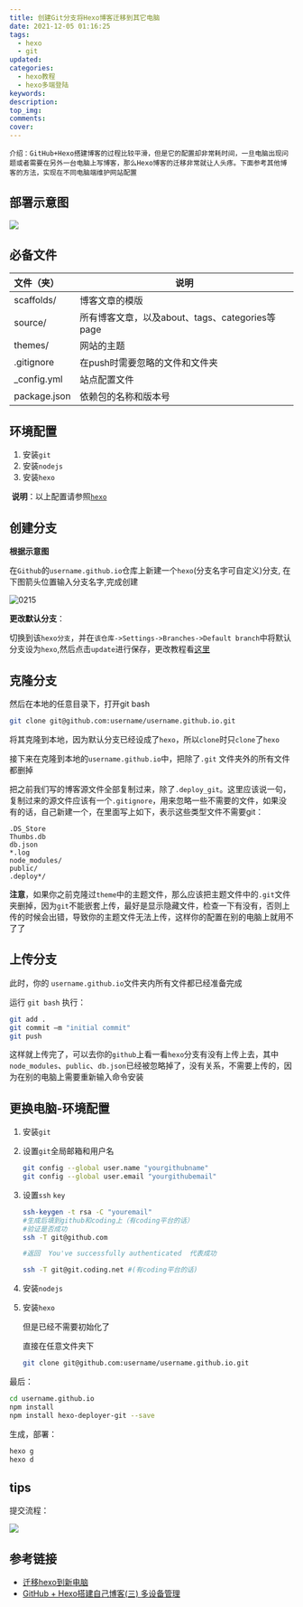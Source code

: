 ```yaml
---
title: 创建Git分支将Hexo博客迁移到其它电脑
date: 2021-12-05 01:16:25
tags: 
  - hexo
  - git
updated:
categories:
  - hexo教程
  - hexo多端登陆
keywords:
description:
top_img:
comments:
cover:
---
```


```
介绍：GitHub+Hexo搭建博客的过程比较平滑，但是它的配置却非常耗时间，一旦电脑出现问题或者需要在另外一台电脑上写博客，那么Hexo博客的迁移非常就让人头疼。下面参考其他博客的方法，实现在不同电脑端维护网站配置
```

## 部署示意图

![](/img/hexo/1205/Artboard.png)

## 必备文件

| 文件（夹）   | 说明                                            |
| :----------- | ----------------------------------------------- |
| scaffolds/   | 博客文章的模版                                  |
| source/      | 所有博客文章，以及about、tags、categories等page |
| themes/      | 网站的主题                                      |
| .gitignore   | 在push时需要忽略的文件和文件夹                  |
| _config.yml  | 站点配置文件                                    |
| package.json | 依赖包的名称和版本号                            |



## 环境配置

1. 安装`git`
2. 安装`nodejs`
3. 安装`hexo`

​	**说明**：以上配置请参照[`hexo`](https://hexo.io/zh-cn/docs/)



## 创建分支

**根据示意图**

在`Github`的`username.github.io`仓库上新建一个`hexo`(分支名字可自定义)分支, 在下图箭头位置输入分支名字,完成创建

![0215](/img/hexo/1205/0215.png)

**更改默认分支**：

切换到该`hexo分支`，并在`该仓库->Settings->Branches->Default branch`中将默认分支设为`hexo`,然后点击`update`进行保存，更改教程看[这里](https://docs.github.com/cn/repositories/configuring-branches-and-merges-in-your-repository/managing-branches-in-your-repository/changing-the-default-branch)



## 克隆分支

然后在本地的任意目录下，打开git bash

```bash
git clone git@github.com:username/username.github.io.git
```

将其克隆到本地，因为默认分支已经设成了`hexo`，所以`clone`时只`clone`了`hexo`

接下来在克隆到本地的`username.github.io`中，把除了`.git` 文件夹外的所有文件都删掉

把之前我们写的博客源文件全部复制过来，除了`.deploy_git`。这里应该说一句，复制过来的源文件应该有一个`.gitignore`，用来忽略一些不需要的文件，如果没有的话，自己新建一个，在里面写上如下，表示这些类型文件不需要git：

```
.DS_Store
Thumbs.db
db.json
*.log
node_modules/
public/
.deploy*/
```

**注意**，如果你之前克隆过`theme`中的主题文件，那么应该把主题文件中的`.git`文件夹删掉，因为`git`不能嵌套上传，最好是显示隐藏文件，检查一下有没有，否则上传的时候会出错，导致你的主题文件无法上传，这样你的配置在别的电脑上就用不了了



## 上传分支

此时，你的 `username.github.io`文件夹内所有文件都已经准备完成

运行 `git bash` 执行：

```bash
git add .
git commit –m "initial commit"
git push 
```

这样就上传完了，可以去你的`github`上看一看`hexo`分支有没有上传上去，其中`node_modules`、`public`、`db.json`已经被忽略掉了，没有关系，不需要上传的，因为在别的电脑上需要重新输入命令安装



## 更换电脑-环境配置

1. 安装`git`

2. 设置`git`全局邮箱和用户名

   ```bash
   git config --global user.name "yourgithubname"
   git config --global user.email "yourgithubemail"
   
   ```

3. 设置`ssh` `key`

   ```bash
   ssh-keygen -t rsa -C "youremail"
   #生成后填到github和coding上（有coding平台的话）
   #验证是否成功
   ssh -T git@github.com
   
   #返回  You've successfully authenticated  代表成功
   
   ssh -T git@git.coding.net #(有coding平台的话)
   ```

4. 安装`nodejs`

5. 安装`hexo`

   但是已经不需要初始化了	

   直接在任意文件夹下

   ```bash
   git clone git@github.com:username/username.github.io.git
   ```

最后：

```bash
cd username.github.io
npm install
npm install hexo-deployer-git --save
```

生成，部署：

```bash
hexo g
hexo d
```



## tips

提交流程：

![](/img/hexo/1205/Artboard_1.png)



## 参考链接

- [迁移hexo到新电脑](https://www.jianshu.com/p/153490a029a5)
- [GitHub + Hexo搭建自己博客(三) 多设备管理](https://juejin.cn/post/6844903780664737806)
